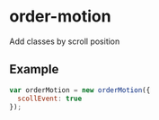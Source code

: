 # order-motion

Add classes by scroll position

[Demo]: http://yahsan2.github.io/order-motion/

## Example

```js
var orderMotion = new orderMotion({
  scollEvent: true
});
